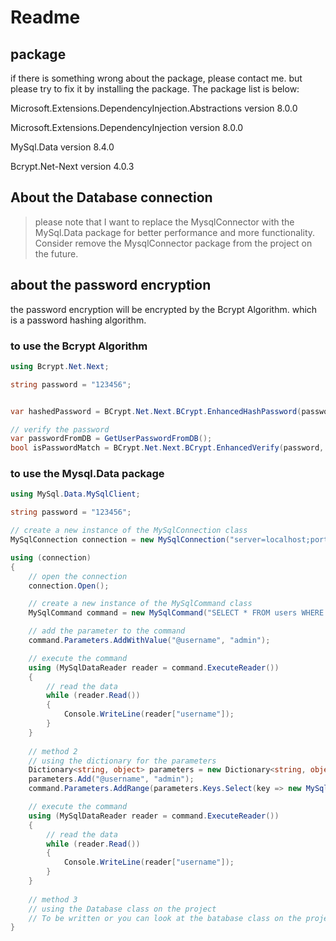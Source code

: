 ﻿# Readme

## package

if there is something wrong about the package, please contact me. but please try to fix it by installing the package.
The package list is below:

Microsoft.Extensions.DependencyInjection.Abstractions version 8.0.0

Microsoft.Extensions.DependencyInjection version 8.0.0

MySql.Data version 8.4.0

Bcrypt.Net-Next version 4.0.3

## About the Database connection

> please note that I want to replace the MysqlConnector with the MySql.Data package for better performance and more
> functionality.
> Consider remove the MysqlConnector package from the project on the future.

## about the password encryption

the password encryption will be encrypted by the Bcrypt Algorithm. which is a password hashing algorithm.

### to use the Bcrypt Algorithm

```csharp
using Bcrypt.Net.Next;

string password = "123456";


var hashedPassword = BCrypt.Net.Next.BCrypt.EnhancedHashPassword(password);

// verify the password
var passwordFromDB = GetUserPasswordFromDB();
bool isPasswordMatch = BCrypt.Net.Next.BCrypt.EnhancedVerify(password, passwordFromDB);
```

### to use the Mysql.Data package

```csharp
using MySql.Data.MySqlClient;

string password = "123456";

// create a new instance of the MySqlConnection class
MySqlConnection connection = new MySqlConnection("server=localhost;port=3306;user id=root; password=;database=itp4915m_se1d_group4;charset=utf8;");

using (connection)
{
    // open the connection
    connection.Open();

    // create a new instance of the MySqlCommand class
    MySqlCommand command = new MySqlCommand("SELECT * FROM users WHERE username = @username", connection);

    // add the parameter to the command
    command.Parameters.AddWithValue("@username", "admin");

    // execute the command
    using (MySqlDataReader reader = command.ExecuteReader())
    {
        // read the data
        while (reader.Read())
        {
            Console.WriteLine(reader["username"]);
        }
    }
    
    // method 2
    // using the dictionary for the parameters
    Dictionary<string, object> parameters = new Dictionary<string, object>();
    parameters.Add("@username", "admin");
    command.Parameters.AddRange(parameters.Keys.Select(key => new MySqlParameter(key, parameters[key])).ToArray());

    // execute the command
    using (MySqlDataReader reader = command.ExecuteReader())
    {
        // read the data
        while (reader.Read())
        {
            Console.WriteLine(reader["username"]);
        }
    }
    
    // method 3
    // using the Database class on the project
    // To be written or you can look at the batabase class on the project
}
```
